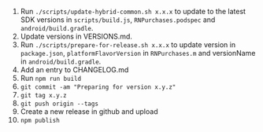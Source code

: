 1. Run `./scripts/update-hybrid-common.sh x.x.x` to update to the latest SDK versions in `scripts/build.js`, `RNPurchases.podspec` and `android/build.gradle`.
1. Update versions in VERSIONS.md.
1. Run `./scripts/prepare-for-release.sh x.x.x` to update version in `package.json`, `platformFlavorVersion` in `RNPurchases.m` and versionName in `android/build.gradle`.
1. Add an entry to CHANGELOG.md
1. Run `npm run build`
1. `git commit -am "Preparing for version x.y.z"`
1. `git tag x.y.z`
1. `git push origin --tags`
1. Create a new release in github and upload
1. `npm publish`
